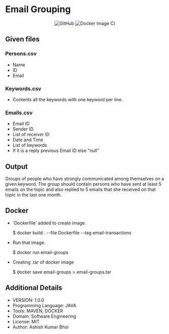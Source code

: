 # Email Grouping #

<div align="center">

![GitHub](https://img.shields.io/github/license/AshishBhoi/EmailGroups-IITDH)
![Docker Image CI](https://github.com/AshishBhoi/EmailGroups-IITDH/workflows/Docker%20Image%20CI/badge.svg)

</div>

## Given files ##

### Persons.csv ###

- Name
- ID
- Email

### Keywords.csv ###

- Contents all the keywords with one keyword per line.

### Emails.csv ###

- Email ID
- Sender ID
- List of receiver ID
- Date and Time
- List of keywords
- If it is a reply previous Email ID else "null"

## Output ##

Groups of people who have strongly communicated among themselves on a given keyword.
The group should contain persons who have sent at least 5 emails on the topic and also replied to 5 emails that she received on that topic in the last one month.

## Docker ##

- 'Dockerfile' added to create image.

    $ docker build . --file Dockerfile --tag email-transactions
- Run that image.

    $ docker run email-groups
- Creating .tar of docker image

    $ docker save email-groups > email-groups.tar

## Additional Details ##

- VERSION: 1.0.0
- Programming Language: JAVA
- Tools: MAVEN, DOCKER
- Domain: Software Engineering
- License: MIT
- Author: Ashish Kumar Bhoi